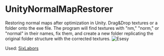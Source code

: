 # UnityNormalMapRestorer
Restoring normal maps after optimization in Unity.
Drag&Drop textures or a folder onto the exe file. The program will find textures with "nm," "norm," or "normal" in their names, fix them, and create a new folder replicating the original folder structure with the corrected textures.
![Esesy](https://github.com/user-attachments/assets/e86e0c19-1390-4754-8496-8fde39f112d5)

Used: [SixLabors](https://github.com/SixLabors/ImageSharp)
